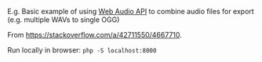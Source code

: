 E.g. Basic example of using [Web Audio API](https://developer.mozilla.org/en-US/docs/Web/API/Web_Audio_API) to combine audio files for export (e.g. multiple WAVs to single OGG)

From https://stackoverflow.com/a/42711550/4667710.

Run locally in browser: `php -S localhost:8000`
